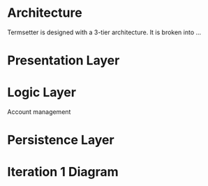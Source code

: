 # Architecture

Termsetter is designed with a 3-tier architecture. It is broken into ...

# Presentation Layer


# Logic Layer

Account management

# Persistence Layer



# Iteration 1 Diagram







